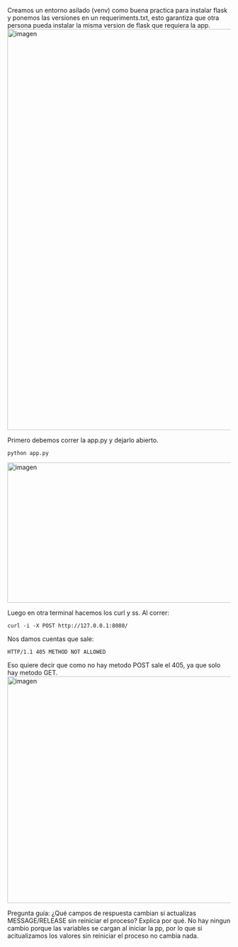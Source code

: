 Creamos un entorno asilado (venv) como buena practica para instalar flask y ponemos las versiones en un requeriments.txt, esto garantiza que otra persona pueda instalar la misma
version de flask que requiera la app.
<img width="1600" height="904" alt="imagen" src="https://github.com/user-attachments/assets/de7d116c-a0a3-47b6-9c61-092a1c5d3eac" />

Primero debemos correr la app.py y dejarlo abierto.

    python app.py

<img width="1341" height="316" alt="imagen" src="https://github.com/user-attachments/assets/c56d031e-08be-462f-b9ff-b96623bcb32c" />

Luego en otra terminal hacemos los curl y ss.
Al correr:

    curl -i -X POST http://127.0.0.1:8080/

Nos damos cuentas que sale:

    HTTP/1.1 405 METHOD NOT ALLOWED

Eso quiere decir que como no hay metodo POST sale el 405, ya que solo hay metodo GET.
<img width="825" height="511" alt="imagen" src="https://github.com/user-attachments/assets/f35dcb4a-37ce-452f-b38d-d90dfbdb76c8" />

Pregunta guía: ¿Qué campos de respuesta cambian si actualizas MESSAGE/RELEASE sin reiniciar el proceso? Explica por qué.
No hay ningun cambio porque las variables se cargan al iniciar la pp, por lo que si acitualizamos los valores sin reiniciar el proceso no cambia nada.








